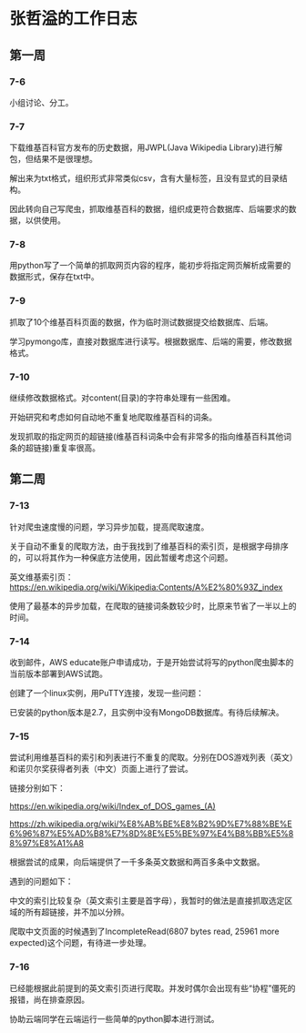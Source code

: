 # 张哲溢的工作日志

## 第一周

### 7-6

小组讨论、分工。

### 7-7

下载维基百科官方发布的历史数据，用JWPL(Java Wikipedia Library)进行解包，但结果不是很理想。

解出来为txt格式，组织形式非常类似csv，含有大量<ref/>标签，且没有显式的目录结构。

因此转向自己写爬虫，抓取维基百科的数据，组织成更符合数据库、后端要求的数据，以供使用。

### 7-8

用python写了一个简单的抓取网页内容的程序，能初步将指定网页解析成需要的数据形式，保存在txt中。

### 7-9

抓取了10个维基百科页面的数据，作为临时测试数据提交给数据库、后端。

学习pymongo库，直接对数据库进行读写。根据数据库、后端的需要，修改数据格式。

### 7-10

继续修改数据格式。对content(目录)的字符串处理有一些困难。

开始研究和考虑如何自动地不重复地爬取维基百科的词条。

发现抓取的指定网页的超链接(维基百科词条中会有非常多的指向维基百科其他词条的超链接)重复率很高。

## 第二周

### 7-13

针对爬虫速度慢的问题，学习异步加载，提高爬取速度。

关于自动不重复的爬取方法，由于我找到了维基百科的索引页，是根据字母排序的，可以将其作为一种保底方法使用，因此暂缓考虑这个问题。

英文维基索引页：https://en.wikipedia.org/wiki/Wikipedia:Contents/A%E2%80%93Z_index

使用了最基本的异步加载，在爬取的链接词条数较少时，比原来节省了一半以上的时间。

### 7-14

收到邮件，AWS educate账户申请成功，于是开始尝试将写的python爬虫脚本的当前版本部署到AWS试跑。

创建了一个linux实例，用PuTTY连接，发现一些问题：

已安装的python版本是2.7，且实例中没有MongoDB数据库。有待后续解决。

### 7-15

尝试利用维基百科的索引和列表进行不重复的爬取。分别在DOS游戏列表（英文）和诺贝尔奖获得者列表（中文）页面上进行了尝试。

链接分别如下：

https://en.wikipedia.org/wiki/Index_of_DOS_games_(A)

https://zh.wikipedia.org/wiki/%E8%AB%BE%E8%B2%9D%E7%88%BE%E6%96%87%E5%AD%B8%E7%8D%8E%E5%BE%97%E4%B8%BB%E5%88%97%E8%A1%A8

根据尝试的成果，向后端提供了一千多条英文数据和两百多条中文数据。

遇到的问题如下：

中文的索引比较复杂（英文索引主要是首字母），我暂时的做法是直接抓取选定区域的所有超链接，并不加以分辨。

爬取中文页面的时候遇到了IncompleteRead(6807 bytes read, 25961 more expected)这个问题，有待进一步处理。

### 7-16

已经能根据此前提到的英文索引页进行爬取。并发时偶尔会出现有些“协程”僵死的报错，尚在排查原因。

协助云端同学在云端运行一些简单的python脚本进行测试。
